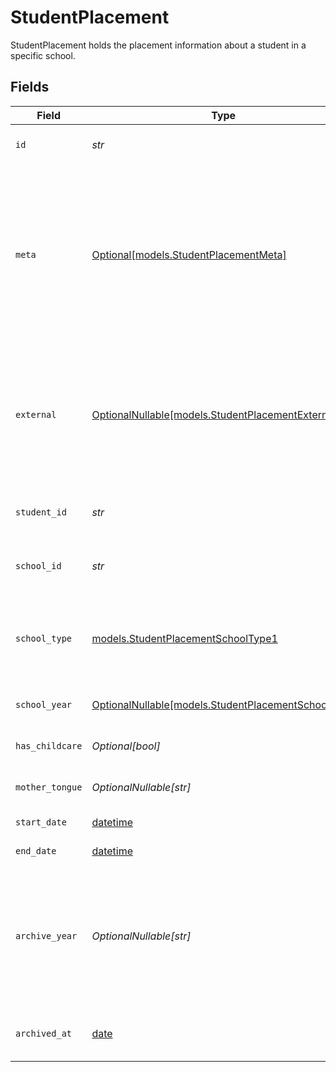 # StudentPlacement

StudentPlacement holds the placement information about a student in a specific school.


## Fields

| Field                                                                                                                                                                                  | Type                                                                                                                                                                                   | Required                                                                                                                                                                               | Description                                                                                                                                                                            | Example                                                                                                                                                                                |
| -------------------------------------------------------------------------------------------------------------------------------------------------------------------------------------- | -------------------------------------------------------------------------------------------------------------------------------------------------------------------------------------- | -------------------------------------------------------------------------------------------------------------------------------------------------------------------------------------- | -------------------------------------------------------------------------------------------------------------------------------------------------------------------------------------- | -------------------------------------------------------------------------------------------------------------------------------------------------------------------------------------- |
| `id`                                                                                                                                                                                   | *str*                                                                                                                                                                                  | :heavy_check_mark:                                                                                                                                                                     | Unique identifier for the StudentPlacement                                                                                                                                             | 123e4567-e89b-12d3-a456-426614174000                                                                                                                                                   |
| `meta`                                                                                                                                                                                 | [Optional[models.StudentPlacementMeta]](../models/studentplacementmeta.md)                                                                                                             | :heavy_minus_sign:                                                                                                                                                                     | Metadata information for the StudentPlacement                                                                                                                                          | {<br/>"createdAt": "2024-01-15T10:30:00Z",<br/>"createdBy": "987fcdeb-51a2-43d1-b567-123456789abc",<br/>"updatedAt": "2024-01-15T14:45:00Z",<br/>"updatedBy": "987fcdeb-51a2-43d1-b567-123456789abc"<br/>} |
| `external`                                                                                                                                                                             | [OptionalNullable[models.StudentPlacementExternal]](../models/studentplacementexternal.md)                                                                                             | :heavy_minus_sign:                                                                                                                                                                     | External is a reusable object that can be used to store external information about the student placement from another system, used for third-party integration tracking.               | {<br/>"sourceID": "12345678",<br/>"source": "ExternalIntegrationAPI"<br/>}                                                                                                             |
| `student_id`                                                                                                                                                                           | *str*                                                                                                                                                                                  | :heavy_check_mark:                                                                                                                                                                     | The ID of the student the placement belongs to                                                                                                                                         | 123e4567-e89b-12d3-a456-426614174000                                                                                                                                                   |
| `school_id`                                                                                                                                                                            | *str*                                                                                                                                                                                  | :heavy_check_mark:                                                                                                                                                                     | The ID of the school the student is placed in                                                                                                                                          | 123e4567-e89b-12d3-a456-426614174000                                                                                                                                                   |
| `school_type`                                                                                                                                                                          | [models.StudentPlacementSchoolType1](../models/studentplacementschooltype1.md)                                                                                                         | :heavy_check_mark:                                                                                                                                                                     | The school type for the student, if not provided on Create, the school type will be fetched from the school.                                                                           | GR                                                                                                                                                                                     |
| `school_year`                                                                                                                                                                          | [OptionalNullable[models.StudentPlacementSchoolYear]](../models/studentplacementschoolyear.md)                                                                                         | :heavy_minus_sign:                                                                                                                                                                     | The school year the student is placed in                                                                                                                                               | 1                                                                                                                                                                                      |
| `has_childcare`                                                                                                                                                                        | *Optional[bool]*                                                                                                                                                                       | :heavy_minus_sign:                                                                                                                                                                     | Whether the student has childcare                                                                                                                                                      | true                                                                                                                                                                                   |
| `mother_tongue`                                                                                                                                                                        | *OptionalNullable[str]*                                                                                                                                                                | :heavy_minus_sign:                                                                                                                                                                     | The mother tongue of the student                                                                                                                                                       | SWE                                                                                                                                                                                    |
| `start_date`                                                                                                                                                                           | [datetime](https://docs.python.org/3/library/datetime.html#datetime-objects)                                                                                                           | :heavy_check_mark:                                                                                                                                                                     | The start date of the placement                                                                                                                                                        | 2024-08-01                                                                                                                                                                             |
| `end_date`                                                                                                                                                                             | [datetime](https://docs.python.org/3/library/datetime.html#datetime-objects)                                                                                                           | :heavy_minus_sign:                                                                                                                                                                     | The end date of the placement                                                                                                                                                          | 2025-08-01                                                                                                                                                                             |
| `archive_year`                                                                                                                                                                         | *OptionalNullable[str]*                                                                                                                                                                | :heavy_minus_sign:                                                                                                                                                                     | The year the placement was archived for the student, in the format YYYY_YYYY where the first year is the autumn and the second year is the spring.                                     | 2024_2025                                                                                                                                                                              |
| `archived_at`                                                                                                                                                                          | [date](https://docs.python.org/3/library/datetime.html#date-objects)                                                                                                                   | :heavy_minus_sign:                                                                                                                                                                     | The timestamp the placement was archived for the student                                                                                                                               | 2024-08-01T00:00:00Z                                                                                                                                                                   |